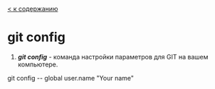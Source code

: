 [< к содержанию](readme.md)

# git config

1. ***git config*** - команда настройки параметров для GIT на вашем компьютере.

git config -- global user.name \"Your name\"